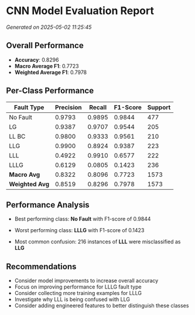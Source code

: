 # CNN Model Evaluation Report

_Generated on 2025-05-02 11:25:45_

## Overall Performance

- **Accuracy**: 0.8296
- **Macro Average F1**: 0.7723
- **Weighted Average F1**: 0.7978

## Per-Class Performance

| Fault Type | Precision | Recall | F1-Score | Support |
|------------|-----------|--------|----------|--------|
| No Fault | 0.9793 | 0.9895 | 0.9844 | 477 |
| LG | 0.9387 | 0.9707 | 0.9544 | 205 |
| LL BC | 0.9800 | 0.9333 | 0.9561 | 210 |
| LLG | 0.9900 | 0.8924 | 0.9387 | 223 |
| LLL | 0.4922 | 0.9910 | 0.6577 | 222 |
| LLLG | 0.6129 | 0.0805 | 0.1423 | 236 |
| **Macro Avg** | 0.8322 | 0.8096 | 0.7723 | 1573 |
| **Weighted Avg** | 0.8519 | 0.8296 | 0.7978 | 1573 |

## Performance Analysis

- Best performing class: **No Fault** with F1-score of 0.9844
- Worst performing class: **LLLG** with F1-score of 0.1423

- Most common confusion: 216 instances of **LLL** were misclassified as **LLG**

## Recommendations

- Consider model improvements to increase overall accuracy
- Focus on improving performance for LLLG fault type
- Consider collecting more training examples for LLLG
- Investigate why LLL is being confused with LLG
- Consider adding engineered features to better distinguish these classes
